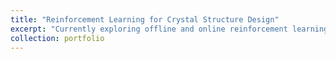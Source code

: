 ```yaml
---
title: "Reinforcement Learning for Crystal Structure Design"
excerpt: "Currently exploring offline and online reinforcement learning methods for learning a policy for sequentially designing crystal structures. <br/><img src='/images/offlineRL.png' width=200 height=150>"
collection: portfolio
---
```


<!-- This is an item in your portfolio. It can be have images or nice text. If you name the file .md, it will be parsed as markdown. If you name the file .html, it will be parsed as HTML.  -->
